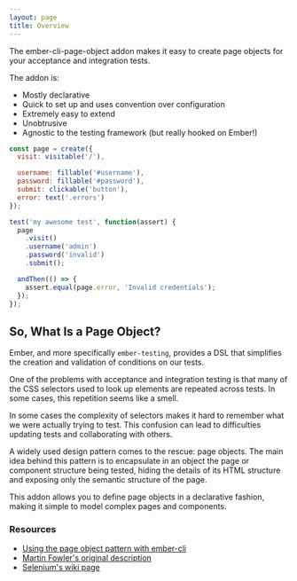 ```yaml
---
layout: page
title: Overview
---
```


The ember-cli-page-object addon makes it easy to create page objects for your acceptance and integration tests.

The addon is:

- Mostly declarative
- Quick to set up and uses convention over configuration
- Extremely easy to extend
- Unobtrusive
- Agnostic to the testing framework (but really hooked on Ember!)

```javascript
const page = create({
  visit: visitable('/'),

  username: fillable('#username'),
  password: fillable('#password'),
  submit: clickable('button'),
  error: text('.errors')
});

test('my awesome test', function(assert) {
  page
    .visit()
    .username('admin')
    .password('invalid')
    .submit();

  andThen(() => {
    assert.equal(page.error, 'Invalid credentials');
  });
});
```

## So, What Is a Page Object?

Ember, and more specifically `ember-testing`, provides a DSL that simplifies the creation and validation of conditions on our tests.

One of the problems with acceptance and integration testing is that many of the CSS selectors used to look up elements are repeated across tests. In some cases, this repetition seems like a smell.

In some cases the complexity of selectors makes it hard to remember what we were actually trying to test. This confusion can lead to difficulties updating tests and collaborating with others.

A widely used design pattern comes to the rescue: page objects. The main idea behind this pattern is to encapsulate in an object the page or component structure being tested, hiding the details of its HTML structure and exposing only the semantic structure of the page.

This addon allows you to define page objects in a declarative fashion, making it simple to model complex pages and components.

### Resources

- [Using the page object pattern with ember-cli](https://wyeworks.com/blog/2015/5/13/using-the-page-object-pattern-with-ember-cli/)
- [Martin Fowler's original description](http://martinfowler.com/bliki/PageObject.html)
- [Selenium's wiki page](https://github.com/SeleniumHQ/selenium/wiki/PageObjects)
